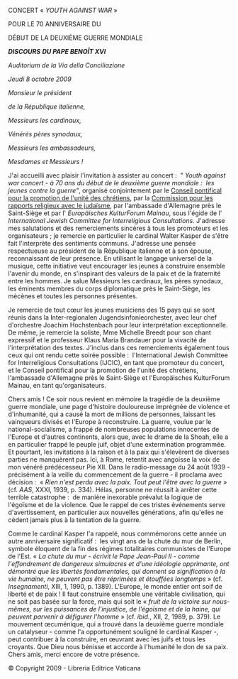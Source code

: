 CONCERT « *YOUTH AGAINST WAR* »

POUR LE 70 ANNIVERSAIRE DU

DÉBUT DE LA DEUXIÈME GUERRE MONDIALE

***DISCOURS*** ***DU PAPE BENOÎT XVI***

*Auditorium de la Via della Conciliazione*

*Jeudi 8 octobre 2009*

*Monsieur le président*

*de la République italienne,*

*Messieurs les cardinaux,*

*Vénérés pères synodaux,*

*Messieurs les ambassadeurs,*

*Mesdames et Messieurs !*

J'ai accueilli avec plaisir l'invitation à assister au concert :  " *Youth against war concert - à 70 ans du début de le deuxième guerre mondiale :  les jeunes contre la guerre"*, organisé conjointement par le [Conseil pontifical pour la promotion de l'unité des chrétiens](http://www.vatican.va/roman_curia/pontifical_councils/chrstuni/index_fr.htm), par la [Commission pour les rapports religieux avec le judaïsme](http://www.vatican.va/roman_curia/pontifical_councils/chrstuni/sub-index/index_relations-jews_fr.htm), par l'ambassade d'Allemagne près le Saint-Siège et par l' *Europäisches KulturForum Mainau*, sous l'égide de l' *International Jewish Committee for Interreligious Consultations*. J'adresse mes salutations et des remerciements sincères à tous les promoteurs et les organisateurs ; je remercie en particulier le cardinal Walter Kasper de s'être fait l'interprète des sentiments communs. J'adresse une pensée respectueuse au président de la République italienne et à son épouse, reconnaissant de leur présence. En utilisant le langage universel de la musique, cette initiative veut encourager les jeunes à construire ensemble l'avenir du monde, en s'inspirant des valeurs de la paix et de la fraternité entre les hommes. Je salue Messieurs les cardinaux, les pères synodaux, les éminents membres du corps diplomatique près le Saint-Siège, les mécènes et toutes les personnes présentes.

Je remercie de tout cœur les jeunes musiciens des 15 pays qui se sont réunis dans la Inter-regionalen Jugendsinfonieorchester, avec leur chef d'orchestre Joachim Hochstenbach pour leur interprétation exceptionnelle. De même, je remercie la soliste, Mme Michelle Breedt pour son chant expressif et le professeur Klaus Maria Brandauer pour la vivacité de l'interprétation des textes. J'inclus dans ces remerciements également tous ceux qui ont rendu cette soirée possible :  l'International Jewish Committee for Interreligious Consultations (IJCIC), en tant que promoteur du concert, et le Conseil pontifical pour la promotion de l'unité des chrétiens, l'ambassade d'Allemagne près le Saint-Siège et l'Europäisches KulturForum Mainau, en tant qu'organisateurs.

Chers amis ! Ce soir nous revient en mémoire la tragédie de la deuxième guerre mondiale, une page d'histoire douloureuse imprégnée de violence et d'inhumanité, qui a causé la mort de millions de personnes, laissant les vainqueurs divisés et l'Europe à reconstruire. La guerre, voulue par le national-socialisme, a frappé de nombreuses populations innocentes de l'Europe et d'autres continents, alors que, avec le drame de la Shoah, elle a en particulier frappé le peuple juif, objet d'une extermination programmée. Et pourtant, les invitations à la raison et à la paix qui s'élevèrent de diverses parties ne manquèrent pas. Ici, à Rome, retentit avec angoisse la voix de mon vénéré prédécesseur Pie XII. Dans le radio-message du 24 août 1939 - précisément à la veille du commencement de la guerre - il proclama avec décision :  « *Rien n'est perdu avec la paix. Tout peut l'être avec la guerre* » (cf. *AAS*, XXXI, 1939, p. 334). Hélas, personne ne réussit à arrêter cette terrible catastrophe :  de manière inexorable prévalut la logique de l'égoïsme et de la violence. Que le rappel de ces tristes événements serve d'avertissement, en particulier aux nouvelles générations, afin qu'elles ne cèdent jamais plus à la tentation de la guerre.

Comme le cardinal Kasper l'a rappelé, nous commémorons cette année un autre anniversaire significatif :  les vingt ans de la chute du mur de Berlin, symbole éloquent de la fin des régimes totalitaires communistes de l'Europe de l'Est. « *La chute du mur - écrivit le Pape Jean-Paul II - comme l'effondrement de dangereux simulacres et d'une idéologie opprimante, ont démontré que les libertés fondamentales, qui donnent sa signification à la vie humaine, ne peuvent pas être réprimées et étouffées longtemps* » (cf. *Insegnamenti*, XIII, 1, 1990, p. 1389). L'Europe, le monde entier ont soif de liberté et de paix ! Il faut construire ensemble une véritable civilisation, qui ne soit pas basée sur la force, mais qui soit le « *fruit de la victoire sur nous-mêmes, sur les puissances de l'injustice, de l'égoïsme et de la haine, qui peuvent parvenir à défigurer l'homme* » (cf. *ibid.*, XII, 2, 1989, p. 379). Le mouvement œcuménique, qui a trouvé dans la deuxième guerre mondiale un catalyseur - comme l'a opportunément souligné le cardinal Kasper -, peut contribuer à la construire, en œuvrant avec les juifs et tous les croyants. Que Dieu nous bénisse et accorde à l'humanité le don de sa paix. Chers amis, merci encore de votre présence.

© Copyright 2009 - Libreria Editrice Vaticana